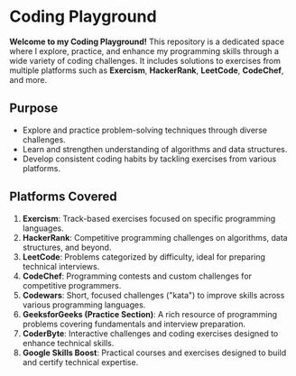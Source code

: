 # Coding Playground

**Welcome to my Coding Playground!**
This repository is a dedicated space where I explore, practice, and enhance my programming skills through a wide variety of coding challenges. It includes solutions to exercises from multiple platforms such as **Exercism**, **HackerRank**, **LeetCode**, **CodeChef**, and more.

## **Purpose**

- Explore and practice problem-solving techniques through diverse challenges.
- Learn and strengthen understanding of algorithms and data structures.
- Develop consistent coding habits by tackling exercises from various platforms.

## **Platforms Covered**

1. **Exercism**: Track-based exercises focused on specific programming languages.
2. **HackerRank**: Competitive programming challenges on algorithms, data structures, and beyond.
3. **LeetCode**: Problems categorized by difficulty, ideal for preparing technical interviews.
4. **CodeChef**: Programming contests and custom challenges for competitive programmers.
5. **Codewars**: Short, focused challenges ("kata") to improve skills across various programming languages.
6. **GeeksforGeeks (Practice Section)**: A rich resource of programming problems covering fundamentals and interview preparation.
7. **CoderByte**: Interactive challenges and coding exercises designed to enhance technical skills.
8. **Google Skills Boost**: Practical courses and exercises designed to build and certify technical expertise.
